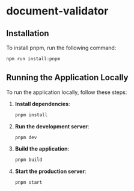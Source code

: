 # document-validator

## Installation

To install pnpm, run the following command:

```sh
npm run install:pnpm
```

## Running the Application Locally

To run the application locally, follow these steps:

1. **Install dependencies**:
   ```bash
   pnpm install
   ```

2. **Run the development server**:
   ```bash
   pnpm dev
   ```

3. **Build the application**:
   ```bash
   pnpm build
   ```

4. **Start the production server**:
   ```bash
   pnpm start
   ```